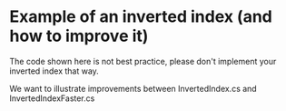 # Example of an inverted index (and how to improve it)

The code shown here is not best practice, please don't implement your inverted index that way. 

We want to illustrate improvements between InvertedIndex.cs and InvertedIndexFaster.cs
